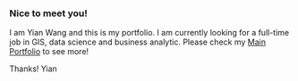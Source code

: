 ### Nice to meet you!

I am Yian Wang and this is my portfolio. I am currently looking for a full-time job in GIS, data science and business analytic. Please check my [Main Portfolio](https://annisann666.github.io/) to see more!

Thanks! Yian